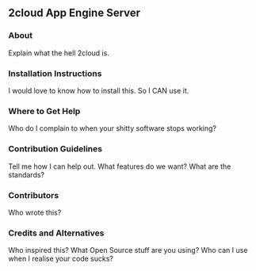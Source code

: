 ## 2cloud App Engine Server

### About

Explain what the hell 2cloud is.

### Installation Instructions

I would love to know how to install this. So I CAN use it.

### Where to Get Help

Who do I complain to when your shitty software stops working?

### Contribution Guidelines

Tell me how I can help out. What features do we want? What are the standards?

### Contributors

Who wrote this?

### Credits and Alternatives

Who inspired this? What Open Source stuff are you using? Who can I use when I realise your code sucks?
